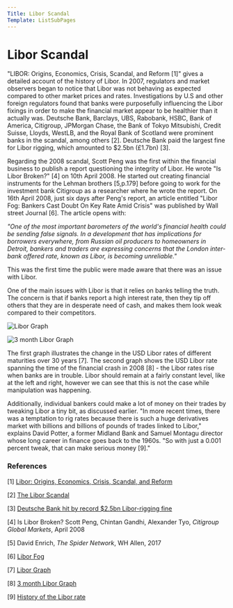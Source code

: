 ```yaml
---
Title: Libor Scandal
Template: ListSubPages
---
```


# Libor Scandal

"LIBOR: Origins, Economics, Crisis, Scandal,
and Reform [1]" gives a detailed account of the history of Libor. In 2007, regulators and market 
observers began to notice that Libor was not behaving as expected compared to other market prices and rates. Investigations by 
U.S and other foreign regulators found that banks were purposefully influencing the Libor fixings in order to make the financial 
market appear to be healthier than it actually was. Deutsche Bank, Barclays, UBS, Rabobank, HSBC, Bank of America, Citigroup, 
JPMorgan Chase, the Bank of Tokyo Mitsubishi, Credit Suisse, Lloyds, WestLB, and the Royal Bank of Scotland were prominent 
banks in the scandal, among others [2]. Deutsche Bank paid the largest fine for Libor rigging, 
which amounted to \$2.5bn (£1.7bn) [3].

Regarding the 2008 scandal, Scott Peng was the first within the financial business to publish a report questioning the 
integrity of Libor. He wrote "Is Libor Broken?" [4] on 10th April 2008. He started out creating 
financial instruments for the Lehman brothers [5,p.179] before going to work for the investment 
bank Citigroup as a researcher where he wrote the report. On 16th April 2008, just six days after Peng's report, an article 
entitled "Libor Fog: Bankers Cast Doubt On Key Rate Amid Crisis" was published by Wall street 
Journal [6]. The article opens with:

  *"One of the most important barometers of the world's financial health could be sending false signals. 
  In a development that has implications for borrowers everywhere, from Russian oil producers to homeowners
  in Detroit, bankers and traders are expressing concerns that the London inter-bank offered rate, known as
  Libor, is becoming unreliable."*


This was the first time the public were made aware that there was an issue with Libor.

One of the main issues with Libor is that it relies on banks telling the truth. The concern is that if banks 
report a high interest rate, then they tip off others that they are in desperate need of cash, and makes them 
look weak compared to their competitors. 

![Libor Graph](http://cueimps.soc.srcf.net/course/media/Lara/LiborGraph.png)

![3 month Libor Graph](http://cueimps.soc.srcf.net/course/media//Lara/3monthLiborGraph.png)

The first graph illustrates the change in the USD Libor rates of different maturities over 30 years [7]. 
The second graph shows the USD Libor rate spanning the time of the financial crash in 2008 [8] - the Libor rates rise when banks
are in trouble. Libor should remain at a fairly constant level, like at the left and right, however we can see
that this is not the case while manipulation was happening. 


Additionally, individual bankers could make a lot of money on their trades by tweaking Libor a tiny bit,
as discussed earlier. "In more recent times, there was a temptation to rig rates because there is such a 
huge derivatives market with billions and billions of pounds of trades linked to Libor," explains David Potter, 
a former Midland Bank and Samuel Montagu director whose long career in finance goes back to the 1960s. 
"So with just a 0.001 percent tweak, that can make serious money [9]."

### References

[1] [Libor: Origins, Economics, Crisis, Scandal, and Reform](https://www.newyorkfed.org/medialibrary/media/research/staff_reports/sr667.pdf)

[2] [The Libor Scandal](https://www.investopedia.com/terms/l/libor-scandal.asp)

[3] [Deutsche Bank hit by record $2.5bn Libor-rigging fine](http://www.theguardian.com/business/2015/apr/23/deutsche-bank-hit-by-record-25bn-libor-rigging-fine)

[4] Is Libor Broken? Scott Peng, Chintan Gandhi, Alexander Tyo, *Citigroup Global Markets*, April 2008 

[5] David Enrich, *The Spider Network*, WH Allen, 2017

[6] [Libor Fog](http://global.factiva.com/redir/default.aspx?P=sa&an=J000000020080416e44g00036&cat=a&ep=ASE)

[7] [Libor Graph](https://www.macrotrends.net/1433/historical-libor-rates-chart)

[8] [3 month Libor Graph](https://www.macrotrends.net/2520/3-month-libor-rate-historical-chart)

[9] [History of the Libor rate](http://www.businessinsider.com/history-of-the-libor-rate-2012-8)

